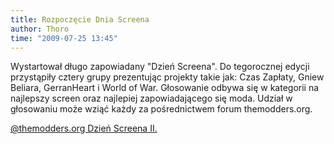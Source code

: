 ```yaml
---
title: Rozpoczęcie Dnia Screena
author: Thoro
time: "2009-07-25 13:45"
---
```


Wystartował długo zapowiadany "Dzień Screena". Do tegorocznej edycji przystąpiły cztery grupy prezentując projekty takie jak: Czas Zapłaty, Gniew Beliara, GerranHeart i World of War. Głosowanie odbywa się w kategorii na najlepszy screen oraz najlepiej zapowiadającego się moda. Udział w głosowaniu może wziąć każdy za pośrednictwem forum themodders.org.

[@themodders.org Dzień Screena II.](https://themodders.org/index.php?board=327.0)